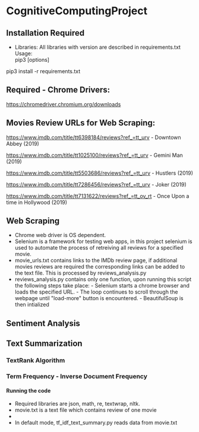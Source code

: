 # CognitiveComputingProject

## Installation Required

- Libraries: 
All libraries with version are described in requirements.txt
Usage:   
  pip3 <command> [options]

pip3 install -r requirements.txt


## Required - Chrome Drivers:

https://chromedriver.chromium.org/downloads
          

## Movies Review URLs for Web Scraping:

https://www.imdb.com/title/tt6398184/reviews?ref_=tt_urv - Downtown Abbey (2019)

https://www.imdb.com/title/tt1025100/reviews?ref_=tt_urv - Gemini Man (2019)

https://www.imdb.com/title/tt5503686/reviews?ref_=tt_urv - Hustlers (2019)

https://www.imdb.com/title/tt7286456/reviews?ref_=tt_urv - Joker (2019)

https://www.imdb.com/title/tt7131622/reviews?ref_=tt_ov_rt - Once Upon a time in Hollywood (2019)


## Web Scraping

- Chrome web driver is OS dependent.
- Selenium is a framework for testing web apps, in this project selenium is used to automate the process of retreiving all reviews for a specified movie.
- movie_urls.txt contains links to the IMDb review page, if additional movies reviews are required the corresponding links can be added to the text file. This is processed by reviews_analysis.py
- reviews_analysis.py contains only one function, upon running this script the following steps take place:
          - Selenium starts a chrome browser and loads the specified URL.
          - The loop continues to scroll through the webpage until "load-more" button is encountered.
          - BeautifulSoup is then intialized 


## Sentiment Analysis



## Text Summarization

### TextRank Algorithm 


### Term Frequency - Inverse Document Frequency

#### Running the code

- Required libraries are json, math, re, textwrap, nltk. 
- movie.txt is a text file which contains review of one movie
- 
- In default mode, tf_idf_text_summary.py reads data from movie.txt 

